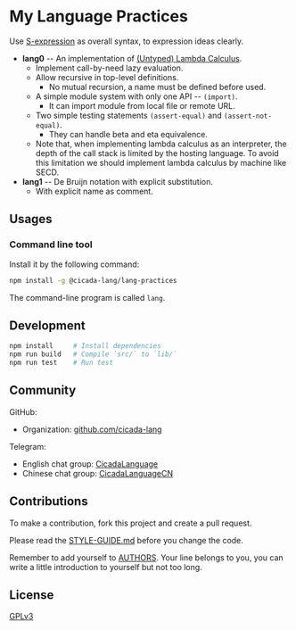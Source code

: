 # My Language Practices

Use [S-expression](https://github.com/cicada-lang/sexp) as overall syntax,
to expression ideas clearly.

- **lang0** -- An implementation of [(Untyped) Lambda Calculus](https://en.wikipedia.org/wiki/Lambda_calculus).
  - Implement call-by-need lazy evaluation.
  - Allow recursive in top-level definitions.
    - No mutual recursion, a name must be defined before used.
  - A simple module system with only one API -- `(import)`.
    - It can import module from local file or remote URL.
  - Two simple testing statements `(assert-equal)` and `(assert-not-equal)`.
    - They can handle beta and eta equivalence.
  - Note that, when implementing lambda calculus as an interpreter,
    the depth of the call stack is limited by the hosting language.
    To avoid this limitation we should implement lambda calculus by machine like SECD.
- **lang1** -- De Bruijn notation with explicit substitution.
  - With explicit name as comment.

## Usages

### Command line tool

Install it by the following command:

```sh
npm install -g @cicada-lang/lang-practices
```

The command-line program is called `lang`.

## Development

```sh
npm install     # Install dependencies
npm run build   # Compile `src/` to `lib/`
npm run test    # Run test
```

## Community

GitHub:

- Organization: [github.com/cicada-lang](https://github.com/cicada-lang)

Telegram:

- English chat group: [CicadaLanguage](https://t.me/CicadaLanguage)
- Chinese chat group: [CicadaLanguageCN](https://t.me/CicadaLanguageCN)

## Contributions

To make a contribution, fork this project and create a pull request.

Please read the [STYLE-GUIDE.md](STYLE-GUIDE.md) before you change the code.

Remember to add yourself to [AUTHORS](AUTHORS).
Your line belongs to you, you can write a little
introduction to yourself but not too long.

## License

[GPLv3](LICENSE)
